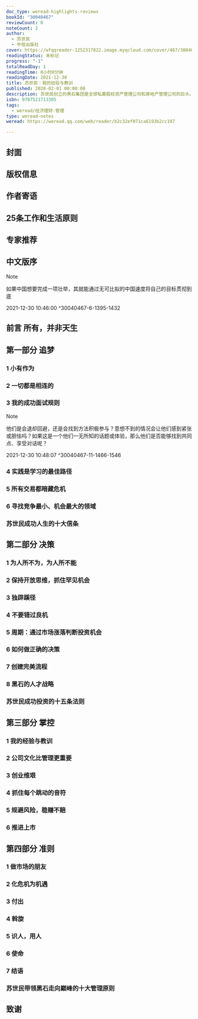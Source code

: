 ```yaml
---
doc_type: weread-highlights-reviews
bookId: "30040467"
reviewCount: 0
noteCount: 2
author:
  - 苏世民
  - 中信出版社
cover: https://wfqqreader-1252317822.image.myqcloud.com/cover/467/30040467/t7_30040467.jpg
readingStatus: 未标记
progress: "-1"
totalReadDay: 1
readingTime: 0小时0分钟
readingDate: 2021-12-30
title: 苏世民：我的经验与教训
published: 2020-02-01 00:00:00
description: 苏世民创立的黑石集团是全球私募股权资产管理公司和房地产管理公司的巨头。截至2019年第三季度，黑石管理的资金总额超过5500亿美元。黑石集团人均利润是高盛的9倍，过去30余年平均回报率高达30%以上。美国排名前50的公司和养老基金中，70%以上都有黑石的投资。苏世民以其严谨的投资流程、创新的交易方式、多样的业务领域、做好每一件事而闻名。他以独树一帜的投资原则和管理原则带领着黑石集团一步步成为全球私募股权和房地产投资公司巨头。他花费一生时间去学习、去思考如何成功、如何实现梦想，他将这些几十年积累下来的经验与教训都浓缩在这部书中。
isbn: 9787521713305
tags:
  - weread/经济理财-管理
type: weread-notes
weread: https://weread.qq.com/web/reader/b2c32ef071ca6193b2cc197

---
```



## 封面

## 版权信息

## 作者寄语

## 25条工作和生活原则

## 专家推荐

## 中文版序

> [!NOTE] 
> 如果中国想要完成一项壮举，其就能通过无可比拟的中国速度将自己的目标贯彻到底
> 
> 2021-12-30 10:46:00 ^30040467-6-1395-1432

## 前言 所有，并非天生

## 第一部分 追梦

### 1 小有作为

### 2 一切都是相连的

### 3 我的成功面试规则

> [!NOTE] 
> 他们是会退却回避，还是会找到方法积极参与？意想不到的情况会让他们感到紧张或胆怯吗？如果这是一个他们一无所知的话题或体验，那么他们是否能够找到共同点、享受对话呢？
> 
> 2021-12-30 10:48:07 ^30040467-11-1466-1546

### 4 实践是学习的最佳路径

### 5 所有交易都暗藏危机

### 6 寻找竞争最小、机会最大的领域

### 苏世民成功人生的十大信条

## 第二部分 决策

### 1 为人所不为，为人所不能

### 2 保持开放思维，抓住罕见机会

### 3 独辟蹊径

### 4 不要错过良机

### 5 周期：通过市场涨落判断投资机会

### 6 如何做正确的决策

### 7 创建完美流程

### 8 黑石的人才战略

### 苏世民成功投资的十五条法则

## 第三部分 掌控

### 1 我的经验与教训

### 2 公司文化比管理更重要

### 3 创业维艰

### 4 抓住每个跳动的音符

### 5 规避风险，稳赚不赔

### 6 推进上市

## 第四部分 准则

### 1 做市场的朋友

### 2 化危机为机遇

### 3 付出

### 4 斡旋

### 5 识人，用人

### 6 使命

### 7 结语

### 苏世民带领黑石走向巅峰的十大管理原则

## 致谢

